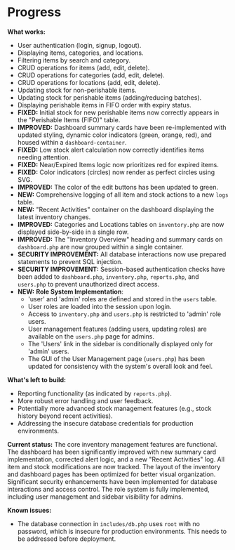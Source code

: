 # Progress

**What works:**
- User authentication (login, signup, logout).
- Displaying items, categories, and locations.
- Filtering items by search and category.
- CRUD operations for items (add, edit, delete).
- CRUD operations for categories (add, edit, delete).
- CRUD operations for locations (add, edit, delete).
- Updating stock for non-perishable items.
- Updating stock for perishable items (adding/reducing batches).
- Displaying perishable items in FIFO order with expiry status.
- **FIXED:** Initial stock for new perishable items now correctly appears in the "Perishable Items (FIFO)" table.
- **IMPROVED:** Dashboard summary cards have been re-implemented with updated styling, dynamic color indicators (green, orange, red), and housed within a `dashboard-container`.
- **FIXED:** Low stock alert calculation now correctly identifies items needing attention.
- **FIXED:** Near/Expired Items logic now prioritizes red for expired items.
- **FIXED:** Color indicators (circles) now render as perfect circles using SVG.
- **IMPROVED:** The color of the edit buttons has been updated to green.
- **NEW:** Comprehensive logging of all item and stock actions to a new `logs` table.
- **NEW:** "Recent Activities" container on the dashboard displaying the latest inventory changes.
- **IMPROVED:** Categories and Locations tables on `inventory.php` are now displayed side-by-side in a single row.
- **IMPROVED:** The "Inventory Overview" heading and summary cards on `dashboard.php` are now grouped within a single container.
- **SECURITY IMPROVEMENT:** All database interactions now use prepared statements to prevent SQL injection.
- **SECURITY IMPROVEMENT:** Session-based authentication checks have been added to `dashboard.php`, `inventory.php`, `reports.php`, and `users.php` to prevent unauthorized direct access.
- **NEW:** **Role System Implementation**:
    -   'user' and 'admin' roles are defined and stored in the `users` table.
    -   User roles are loaded into the session upon login.
    -   Access to `inventory.php` and `users.php` is restricted to 'admin' role users.
    -   User management features (adding users, updating roles) are available on the `users.php` page for admins.
    -   The 'Users' link in the sidebar is conditionally displayed only for 'admin' users.
    -   The GUI of the User Management page (`users.php`) has been updated for consistency with the system's overall look and feel.

**What's left to build:**
- Reporting functionality (as indicated by `reports.php`).
- More robust error handling and user feedback.
- Potentially more advanced stock management features (e.g., stock history beyond recent activities).
- Addressing the insecure database credentials for production environments.

**Current status:**
The core inventory management features are functional. The dashboard has been significantly improved with new summary card implementation, corrected alert logic, and a new "Recent Activities" log. All item and stock modifications are now tracked. The layout of the inventory and dashboard pages has been optimized for better visual organization. Significant security enhancements have been implemented for database interactions and access control. The role system is fully implemented, including user management and sidebar visibility for admins.

**Known issues:**
- The database connection in `includes/db.php` uses `root` with no password, which is insecure for production environments. This needs to be addressed before deployment.
